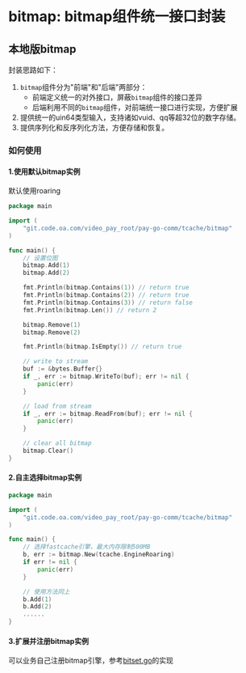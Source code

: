 # bitmap: bitmap组件统一接口封装

## 本地版bitmap


封装思路如下：

1. `bitmap`组件分为"前端"和"后端"两部分：
    - 前端定义统一的对外接口，屏蔽`bitmap`组件的接口差异
    - 后端利用不同的`bitmap`组件，对前端统一接口进行实现，方便扩展
2. 提供统一的uin64类型输入，支持诸如vuid、qq等超32位的数字存储。
3. 提供序列化和反序列化方法，方便存储和恢复。

### 如何使用

#### 1.使用默认bitmap实例

默认使用roaring

```go
package main

import (
    "git.code.oa.com/video_pay_root/pay-go-comm/tcache/bitmap"
)

func main() {
    // 设置位图
    bitmap.Add(1)
    bitmap.Add(2)

    fmt.Println(bitmap.Contains(1)) // return true 
    fmt.Println(bitmap.Contains(2)) // return true 
    fmt.Println(bitmap.Contains(3)) // return false 
    fmt.Println(bitmap.Len()) // return 2

    bitmap.Remove(1)
    bitmap.Remove(2)

    fmt.Println(bitmap.IsEmpty()) // return true 

    // write to stream
    buf := &bytes.Buffer{}
    if _, err := bitmap.WriteTo(buf); err != nil {
        panic(err)
    }

    // load from stream 
    if _, err := bitmap.ReadFrom(buf); err != nil {
        panic(err)
    }

    // clear all bitmap
    bitmap.Clear()
}
```

#### 2.自主选择bitmap实例

```go
package main

import (
    "git.code.oa.com/video_pay_root/pay-go-comm/tcache/bitmap"
)

func main() {
    // 选择fastcache引擎，最大内存限制500MB
    b, err := bitmap.New(tcache.EngineRoaring)
    if err != nil {
        panic(err)
    }

    // 使用方法同上
    b.Add(1)
    b.Add(2)
    ......
}
```

#### 3.扩展并注册bitmap实例

可以业务自己注册bitmap引擎，参考[bitset.go](./bitset.go)的实现
